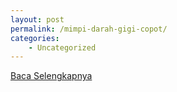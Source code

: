 ```yaml
---
layout: post
permalink: /mimpi-darah-gigi-copot/
categories:
    - Uncategorized
---
```


[Baca Selengkapnya](/08)